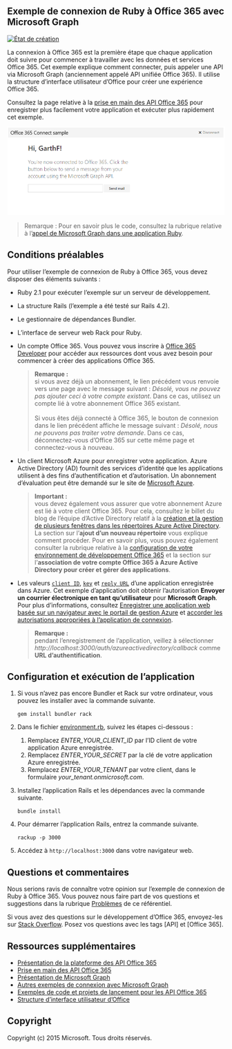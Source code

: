 ## Exemple de connexion de Ruby à Office 365 avec Microsoft Graph

[ ![État de création](https://api.travis-ci.org/microsoftgraph/ruby-connect-rest-sample.svg?branch=master)](https://api.travis-ci.org/microsoftgraph/ruby-connect-rest-sample.svg?branch=master)

La connexion à Office 365 est la première étape que chaque application doit suivre pour commencer à travailler avec les données et services Office 365. Cet exemple explique comment connecter, puis appeler une API via Microsoft Graph (anciennement appelé API unifiée Office 365). Il utilise la structure d’interface utilisateur d’Office pour créer une expérience Office 365.

Consultez la page relative à la [prise en main des API Office 365](http://dev.office.com/getting-started/office365apis?platform=option-ruby#setup) pour enregistrer plus facilement votre application et exécuter plus rapidement cet exemple.

![Capture d’écran d’un exemple de connexion de Ruby à Office 365](../readme-images/O365-Ruby-Microsoft-Graph-Connect.png)  

> Remarque : Pour en savoir plus le code, consultez la rubrique relative à l’[appel de Microsoft Graph dans une application Ruby](https://graph.microsoft.io/fr-fr/docs/platform/ruby).

## Conditions préalables

Pour utiliser l’exemple de connexion de Ruby à Office 365, vous devez disposer des éléments suivants :

* Ruby 2.1 pour exécuter l’exemple sur un serveur de développement.
* La structure Rails (l’exemple a été testé sur Rails 4.2).
* Le gestionnaire de dépendances Bundler.
* L’interface de serveur web Rack pour Ruby.
* Un compte Office 365. Vous pouvez vous inscrire à [Office 365 Developer](https://profile.microsoft.com/RegSysProfileCenter/wizardnp.aspx?wizid=14b845d0-938c-45af-b061-f798fbb4d170) pour accéder aux ressources dont vous avez besoin pour commencer à créer des applications Office 365.

    > **Remarque :**<br /> 
	si vous avez déjà un abonnement, le lien précédent vous renvoie vers une page avec le message suivant : *Désolé, vous ne pouvez pas ajouter ceci à votre compte existant*. Dans ce cas, utilisez un compte lié à votre abonnement Office 365 existant.<br /><br /> 
	Si vous êtes déjà connecté à Office 365, le bouton de connexion dans le lien précédent affiche le message suivant : *Désolé, nous ne pouvons pas traiter votre demande*. Dans ce cas, déconnectez-vous d’Office 365 sur cette même page et connectez-vous à nouveau.
* Un client Microsoft Azure pour enregistrer votre application. Azure Active Directory (AD) fournit des services d’identité que les applications utilisent à des fins d’authentification et d’autorisation. Un abonnement d’évaluation peut être demandé sur le site de [Microsoft Azure](https://account.windowsazure.com/SignUp).

    > **Important :**<br /> 
	vous devez également vous assurer que votre abonnement Azure est lié à votre client Office 365. Pour cela, consultez le billet du blog de l’équipe d’Active Directory relatif à la [création et la gestion de plusieurs fenêtres dans les répertoires Azure Active Directory](http://blogs.technet.com/b/ad/archive/2013/11/08/creating-and-managing-multiple-windows-azure-active-directories.aspx). La section sur l’**ajout d’un nouveau répertoire** vous explique comment procéder. Pour en savoir plus, vous pouvez également consulter la rubrique relative à la [configuration de votre environnement de développement Office 365](https://msdn.microsoft.com/office/office365/howto/setup-development-environment#bk_CreateAzureSubscription) et la section sur l’**association de votre compte Office 365 à Azure Active Directory pour créer et gérer des applications**.
* Les valeurs [```client ID```](app/Constants.rb#L29), [```key```](app/Constants.rb#L30) et [```reply URL```](app/Constants.rb#L31) d’une application enregistrée dans Azure. Cet exemple d’application doit obtenir l’autorisation **Envoyer un courrier électronique en tant qu’utilisateur** pour **Microsoft Graph**. Pour plus d’informations, consultez [Enregistrer une application web basée sur un navigateur avec le portail de gestion Azure](https://msdn.microsoft.com/office/office365/HowTo/add-common-consent-manually#bk_RegisterWebApp) et [accorder les autorisations appropriées à l’application de connexion](https://github.com/OfficeDev/O365-Ruby-Microsoft-Graph-Connect/wiki/Grant-permissions-to-the-Connect-application-in-Azure).

     > **Remarque :**<br />
	 pendant l’enregistrement de l’application, veillez à sélectionner *http://localhost:3000/auth/azureactivedirectory/callback* comme **URL d’authentification**.

## Configuration et exécution de l’application

1. Si vous n’avez pas encore Bundler et Rack sur votre ordinateur, vous pouvez les installer avec la commande suivante.

	```
	gem install bundler rack
	```
2. Dans le fichier [environment.rb](config/environment.rb), suivez les étapes ci-dessous :
    1. Remplacez *ENTER_YOUR_CLIENT_ID* par l’ID client de votre application Azure enregistrée.
    2. Remplacez *ENTER_YOUR_SECRET* par la clé de votre application Azure enregistrée.
    3. Remplacez *ENTER_YOUR_TENANT* par votre client, dans le formulaire *your_tenant.onmicrosoft.com*.
3. Installez l’application Rails et les dépendances avec la commande suivante.

	```
	bundle install
	```
4. Pour démarrer l’application Rails, entrez la commande suivante.

	```
	rackup -p 3000
	```
5. Accédez à ```http://localhost:3000``` dans votre navigateur web.

## Questions et commentaires

Nous serions ravis de connaître votre opinion sur l’exemple de connexion de Ruby à Office 365. Vous pouvez nous faire part de vos questions et suggestions dans la rubrique [Problèmes](https://github.com/OfficeDev/O365-Ruby-Microsoft-Graph-Connect/issues) de ce référentiel.

Si vous avez des questions sur le développement d’Office 365, envoyez-les sur [Stack Overflow](http://stackoverflow.com/questions/tagged/Office365+API). Posez vos questions avec les tags [API] et [Office 365].
  
## Ressources supplémentaires

* [Présentation de la plateforme des API Office 365](https://msdn.microsoft.com/office/office365/howto/platform-development-overview)
* [Prise en main des API Office 365](http://dev.office.com/getting-started/office365apis)
* [Présentation de Microsoft Graph](http://graph.microsoft.io/)
* [Autres exemples de connexion avec Microsoft Graph](https://github.com/officedev?utf8=%E2%9C%93&query=Microsoft-Graph-Connect)
* [Exemples de code et projets de lancement pour les API Office 365](https://msdn.microsoft.com/office/office365/howto/starter-projects-and-code-samples)
* [Structure d’interface utilisateur d’Office](https://github.com/OfficeDev/Office-UI-Fabric)

## Copyright
Copyright (c) 2015 Microsoft. Tous droits réservés.

